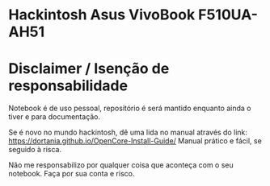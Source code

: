 # Hackintosh Asus VivoBook F510UA-AH51

# Disclaimer / Isenção de responsabilidade
Notebook é de uso pessoal, repositório é será mantido enquanto ainda o tiver e para documentação.

Se é novo no mundo hackintosh, dê uma lida no manual através do link: https://dortania.github.io/OpenCore-Install-Guide/
Manual prático e fácil, se seguido à risca.

Não me responsabilizo por qualquer coisa que aconteça com o seu notebook. Faça por sua conta e risco. 

